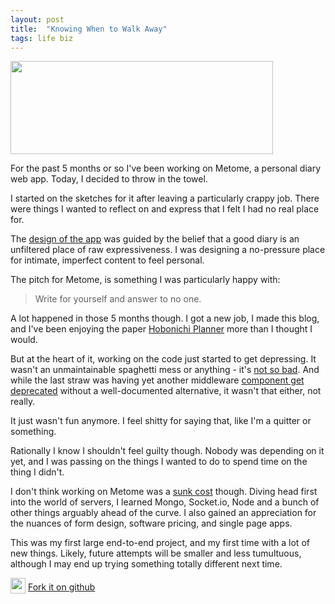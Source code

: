 ```yaml
---
layout: post
title:  "Knowing When to Walk Away"
tags: life biz
---
```


<img src="/images/2014/metome-key.png" class="no-shadow" width="420" height="149">

For the past 5 months or so I've been working on Metome, a personal diary web app. Today, I decided to throw in the towel.

I started on the sketches for it after leaving a particularly crappy job. There were things I wanted to reflect on and express that I felt I had no real place for.

The [design of the app][pketh] was guided by the belief that a good diary is an unfiltered place of raw expressiveness. I was designing a no-pressure place for intimate, imperfect content to feel personal.

The pitch for Metome, is something I was particularly happy with:

> Write for yourself and answer to no one.

A lot happened in those 5 months though. I got a new job, I made this blog, and I've been enjoying the paper [Hobonichi Planner][hobonichi] more than I thought I would.

But at the heart of it, working on the code just started to get depressing. It wasn't an unmaintainable spaghetti mess or anything - it's [not so bad][github]. And while the last straw was having yet another middleware [component get deprecated][cookieparser] without a well-documented alternative, it wasn't that either, not really.

It just wasn't fun anymore. I feel shitty for saying that, like I'm a quitter or something.

Rationally I know I shouldn't feel guilty though. Nobody was depending on it yet, and I was passing on the things I wanted to do to spend time on the thing I didn't.

I don't think working on Metome was a [sunk cost][wiki] though. Diving head first into the world of servers, I learned Mongo, Socket.io, Node and a bunch of other things arguably ahead of the curve. I also gained an appreciation for the nuances of form design, software pricing, and single page apps.

This was my first large end-to-end project, and my first time with a lot of new things. Likely, future attempts will be smaller and less tumultuous, although I may end up trying something totally different next time.

<img src="/images/github-logo@2x.png" width="24" height="25" class="no-shadow" style="vertical-align: -30%"> [Fork it on  github][github]

[github]:        https://github.com/pketh/Metome
[wiki]:          http://en.wikipedia.org/wiki/Sunk_costs
[pketh]:         http://pketh.org/Metome-Journal
[hobonichi]:    http://www.1101.com/store/techo/2014/planner/detail_hontai/c_hpr_m.html
[cookieparser]:  http://www.senchalabs.org/connect/cookieParser.html
